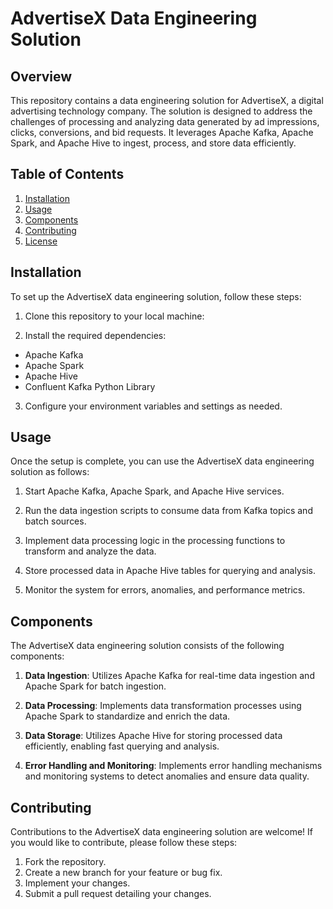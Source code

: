 # AdvertiseX Data Engineering Solution

## Overview
This repository contains a data engineering solution for AdvertiseX, a digital advertising technology company. The solution is designed to address the challenges of processing and analyzing data generated by ad impressions, clicks, conversions, and bid requests. It leverages Apache Kafka, Apache Spark, and Apache Hive to ingest, process, and store data efficiently.

## Table of Contents
1. [Installation](#installation)
2. [Usage](#usage)
3. [Components](#components)
4. [Contributing](#contributing)
5. [License](#license)

## Installation
To set up the AdvertiseX data engineering solution, follow these steps:

1. Clone this repository to your local machine:

2. Install the required dependencies:
- Apache Kafka
- Apache Spark
- Apache Hive
- Confluent Kafka Python Library

3. Configure your environment variables and settings as needed.

## Usage
Once the setup is complete, you can use the AdvertiseX data engineering solution as follows:

1. Start Apache Kafka, Apache Spark, and Apache Hive services.

2. Run the data ingestion scripts to consume data from Kafka topics and batch sources.

3. Implement data processing logic in the processing functions to transform and analyze the data.

4. Store processed data in Apache Hive tables for querying and analysis.

5. Monitor the system for errors, anomalies, and performance metrics.

## Components
The AdvertiseX data engineering solution consists of the following components:

1. **Data Ingestion**: Utilizes Apache Kafka for real-time data ingestion and Apache Spark for batch ingestion.

2. **Data Processing**: Implements data transformation processes using Apache Spark to standardize and enrich the data.

3. **Data Storage**: Utilizes Apache Hive for storing processed data efficiently, enabling fast querying and analysis.

4. **Error Handling and Monitoring**: Implements error handling mechanisms and monitoring systems to detect anomalies and ensure data quality.

## Contributing
Contributions to the AdvertiseX data engineering solution are welcome! If you would like to contribute, please follow these steps:

1. Fork the repository.
2. Create a new branch for your feature or bug fix.
3. Implement your changes.
4. Submit a pull request detailing your changes.
